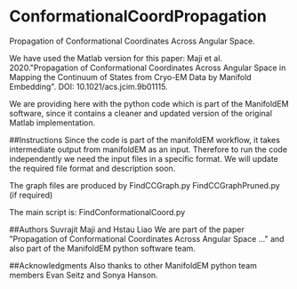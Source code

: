 # ConformationalCoordPropagation
Propagation of Conformational Coordinates Across Angular Space.

We have used the Matlab version for this paper:
Maji et al. 2020."Propagation of Conformational Coordinates Across Angular Space in Mapping the Continuum of States from Cryo-EM Data by Manifold Embedding". DOI: 10.1021/acs.jcim.9b01115.

We are providing here with the python code which is part of the ManifoldEM software, since it contains a cleaner and updated version of the original Matlab implementation.


##Instructions
Since the code is part of the manifoldEM workflow, it takes intermediate output from manifoldEM as an input. 
Therefore to run the code independently we need the input files in a specific format. We will update the required file format and description soon.

The graph files are produced by 
FindCCGraph.py
FindCCGraphPruned.py (if required)

The main script is:
FindConformationalCoord.py

##Authors
Suvrajit Maji and Hstau Liao
We are part of the paper "Propagation of Conformational Coordinates Across Angular Space ..." and also part of the ManifoldEM python software team.

##Acknowledgments
Also thanks to other ManifoldEM python team members Evan Seitz and Sonya Hanson.




